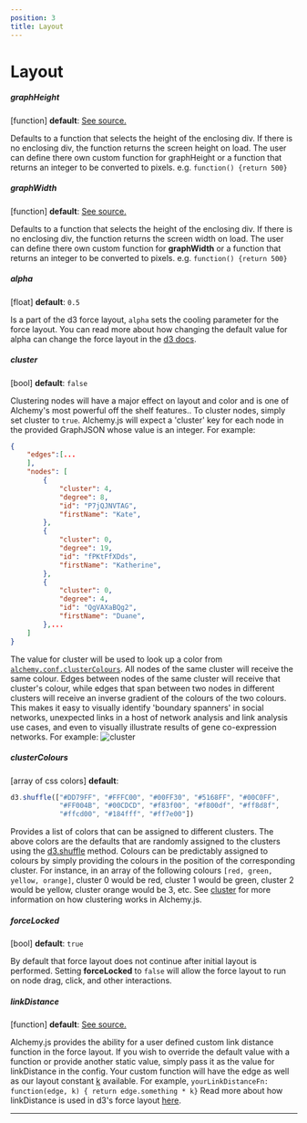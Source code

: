 ```yaml
---
position: 3
title: Layout
---
```


# Layout

<p></p>

##### graphHeight 

[function] **default**: [See source.](https://github.com/GraphAlchemist/Alchemy/blob/master/app/scripts/alchemy/defaultConf.coffee#L20)

Defaults to a function that selects the height of the enclosing div.  If there is no enclosing div, the function returns the screen height on load.  The user can define there own custom function for graphHeight or a function that returns an integer to be converted to pixels.  e.g. `function() {return 500}`

##### graphWidth 

[function] **default**: [See source.](https://github.com/GraphAlchemist/Alchemy/blob/master/app/scripts/alchemy/defaultConf.coffee#L22)

Defaults to a function that selects the height of the enclosing div.  If there is no enclosing div, the function returns the screen width on load.  The user can define there own custom function for **graphWidth** or a function that returns an integer to be converted to pixels.  e.g. `function() {return 500}`

##### alpha 

[float] **default**: `0.5`  

Is a part of the d3 force layout, `alpha` sets the cooling parameter for the force layout.  You can read more about how changing the default value for alpha can change the force layout in the [d3 docs](https://github.com/mbostock/d3/wiki/Force-Layout#alpha).

##### cluster 

[bool] **default**: `false` 

Clustering nodes will have a major effect on layout and color and is one of Alchemy's most powerful off the shelf features..  To cluster nodes, simply set cluster to `true`. Alchemy.js will expect a 'cluster' key for each node in the provided GraphJSON whose value is an integer.  For example: 

~~~ json
{
    "edges":[...
    ],    
    "nodes": [
        {
            "cluster": 4,
            "degree": 8,
            "id": "P7jQJNVTAG",
            "firstName": "Kate",
        },
        {
            "cluster": 0,
            "degree": 19,
            "id": "fPKtFfXDds",
            "firstName": "Katherine",
        },
        {
            "cluster": 0,
            "degree": 4,
            "id": "QgVAXaBQg2",
            "firstName": "Duane",
        },...
    ]
}
~~~

The value for cluster will be used to look up a color from [`alchemy.conf.clusterColours`](#clusterColours).  All nodes of the same cluster will receive the same colour.  Edges between nodes of the same cluster will receive that cluster's colour, while edges that span between two nodes in different clusters will receive an inverse gradient of the colours of the two colours.  This makes it easy to visually identify 'boundary spanners' in social networks, unexpected links in a host of network analysis and link analysis use cases, and even to visually illustrate results of gene co-expression networks.  For example:
![cluster](img/cluster.png)    
<!-- TODO: cluster should accept a string e.g. "community" "category" etc. that would correspond to the key in the graph JSON-->

##### clusterColours 

[array of css colors] **default**:

~~~ javascript
d3.shuffle(["#DD79FF", "#FFFC00", "#00FF30", "#5168FF", "#00C0FF", 
            "#FF004B", "#00CDCD", "#f83f00", "#f800df", "#ff8d8f",
            "#ffcd00", "#184fff", "#ff7e00"])
~~~

Provides a list of colors that can be assigned to different clusters.  The above colors are the defaults that are randomly assigned to the clusters using the [d3.shuffle](https://github.com/mbostock/d3/wiki/Arrays#d3_shuffle) method.  Colours can be predictably assigned to colours by simply providing the colours in the position of the corresponding cluster.  For instance, in an array of the following colours `[red, green, yellow, orange]`, cluster 0 would be red, cluster 1 would be green, cluster 2 would be yellow, cluster orange would be 3, etc.  See [cluster](#cluster) for more information on how clustering works in Alchemy.js.

##### forceLocked 

[bool] **default**: `true` 

By default that force layout does not continue after initial layout is performed.  Setting **forceLocked** to `false` will allow the force layout to run on node drag, click, and other interactions.

##### linkDistance 

[function] **default**: [See source.](https://github.com/GraphAlchemist/Alchemy/blob/master/app/scripts/alchemy/core/layout.coffee#L137) 

Alchemy.js provides the ability for a user defined custom link distance function in the force layout.  If you wish to override the default value with a function or provide another static value, simply pass it as the value for linkDistance in the config.  Your custom function will have the edge as well as our layout constant [k](https://github.com/GraphAlchemist/Alchemy/blob/master/app/scripts/alchemy/core/startGraph.coffee#L79) available.  For example, `yourLinkDistanceFn: function(edge, k) { return edge.something * k}`
Read more about how linkDistance is used in d3's force layout [here](https://github.com/mbostock/d3/wiki/Force-Layout#linkDistance).

<!-- ##### nodePositions 

[array] `null` 

**not currently implemented**
Per the [GraphJSON](http://www.graphjson.org/) specifications, users can provide GraphJSON with nodes that contain pre-calculated layout positions for nodes in pixel length.  The nodePositions parameter tells alchemy where to look up the node position.  The most obvious parameter for the user to pass would be `["x","y"]` telling alchemy to look for the `x` position for nodes with the `"x"` key on each node where available, and the `y` position with the "y" key.  A user could just as easily define a custom set of keys for their GraphJSON.  For example, ["apples","oranges"] would tell alchemy to look for the x position of nodes with the `"apples"` key and the `y` position of nodes with the `"oranges"` key. -->

____
